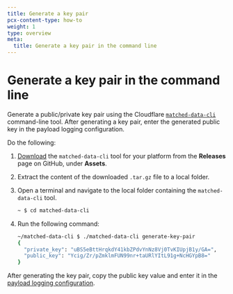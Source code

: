 ```yaml
---
title: Generate a key pair
pcx-content-type: how-to
weight: 1
type: overview
meta:
  title: Generate a key pair in the command line
---
```


# Generate a key pair in the command line

Generate a public/private key pair using the Cloudflare [`matched-data-cli`](https://github.com/cloudflare/matched-data-cli) command-line tool. After generating a key pair, enter the generated public key in the payload logging configuration.

Do the following:

1. [Download](https://github.com/cloudflare/matched-data-cli/releases) the `matched-data-cli` tool for your platform from the **Releases** page on GitHub, under **Assets**.

1. Extract the content of the downloaded `.tar.gz` file to a local folder.

1. Open a terminal and navigate to the local folder containing the `matched-data-cli` tool.

   ```sh
   ~ $ cd matched-data-cli
   ```

1. Run the following command:

   ```sh
   ~/matched-data-cli $ ./matched-data-cli generate-key-pair
   {
     "private_key": "uBS5eBttHrqkdY41kbZPdvYnNz8Vj0TvKIUpjB1y/GA=",
     "public_key": "Ycig/Zr/pZmklmFUN99nr+taURlYItL91g+NcHGYpB8="
   }
   ```

After generating the key pair, copy the public key value and enter it in the [payload logging configuration](/managed-rulesets/payload-logging/configure).